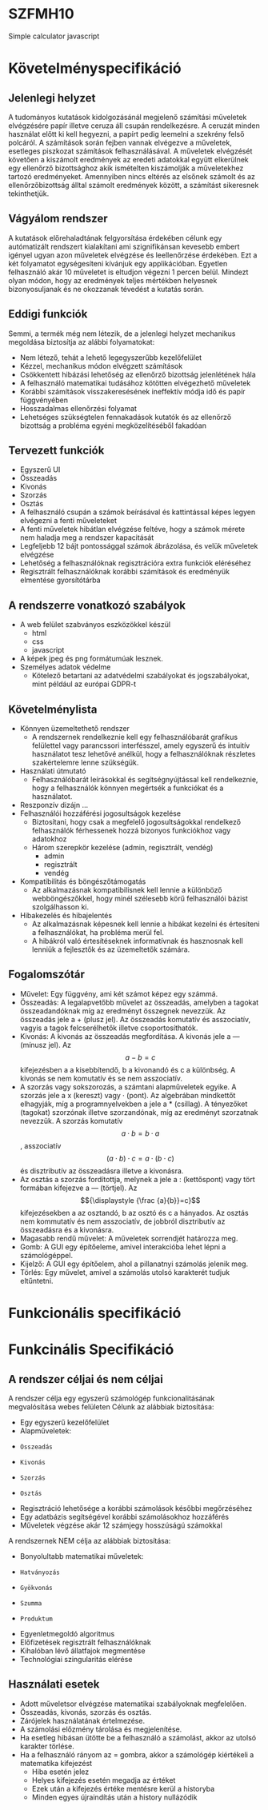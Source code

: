 # SZFMH10
Simple calculator javascript

# Követelményspecifikáció

## Jelenlegi helyzet 
A tudományos kutatások kidolgozásánál megjelenő számítási műveletek elvégzésére papír illetve ceruza áll csupán rendelkezésre. A ceruzát minden használat előtt ki kell hegyezni, a papírt pedig leemelni a szekrény felső polcáról. A számítások során fejben vannak elvégezve a műveletek, esetleges piszkozat számítások felhasználásával. A műveletek elvégzését követően a kiszámolt eredmények az eredeti adatokkal együtt elkerülnek egy ellenőrző bizottsághoz akik ismételten kiszámolják a műveletekhez tartozó eredményeket. Amennyiben nincs eltérés az elsőnek számolt és az ellenőrzőbizottság álltal számolt eredmények között, a számítást sikeresnek tekinthetjük.

## Vágyálom rendszer 
A kutatások előrehaladtának felgyorsítása érdekében célunk egy autómatizált rendszert kialakítani ami szignifikánsan kevesebb embert igényel ugyan azon műveletek elvégzése és leellenőrzése érdekében. Ezt a két folyamatot egységesíteni kívánjuk egy applikációban. Egyetlen felhasználó akár 10 műveletet is eltudjon végezni 1 percen belül. Mindezt olyan módon, hogy az eredmények teljes mértékben helyesnek bizonyosuljanak és ne okozzanak tévedést a kutatás során.

## Eddigi funkciók
Semmi, a termék még nem létezik, de a jelenlegi helyzet mechanikus megoldása biztosítja az alábbi folyamatokat:
+ Nem létező, tehát a lehető legegyszerűbb kezelőfelület
+ Kézzel, mechanikus módon elvégzett számítások
+ Csökkentett hibázási lehetőség az ellenőrző bizottság jelenlétének hála
+ A felhasználó matematikai tudásához kötötten elvégezhető műveletek
+ Korábbi számítások visszakeresésének ineffektív módja idő és papír függvényében
+ Hosszadalmas ellenőrzési folyamat
+ Lehetséges szükségtelen fennakadások kutatók és az ellenőrző bizottság a probléma egyéni megközelítéséből fakadóan

## Tervezett funkciók

+ Egyszerű UI
+ Összeadás
+ Kivonás
+ Szorzás
+ Osztás
+ A felhasználó csupán a számok beírásával és kattintással képes legyen elvégezni a fenti műveleteket
+ A fenti műveletek hibátlan elvégzése feltéve, hogy a számok mérete nem haladja meg a rendszer kapacitását
+ Legfeljebb 12 bájt pontossággal számok ábrázolása, és velük műveletek elvégzése
+ Lehetőség a felhasználóknak regisztrációra extra funkciók eléréséhez
+ Regisztrált felhasználóknak korábbi számítások és eredményük elmentése gyorsítótárba 

## A rendszerre vonatkozó szabályok
- A web felület szabványos eszközökkel készül
  - html
  - css
  - javascript 
- A képek jpeg és png formátumúak lesznek.
- Személyes adatok védelme
  - Kötelező betartani az adatvédelmi szabályokat és jogszabályokat, mint például az európai GDPR-t

## Követelménylista
- Könnyen üzemeltethető rendszer
  - A rendszernek rendelkeznie kell egy felhasználóbarát grafikus felülettel vagy parancssori interfésszel, amely egyszerű és intuitív használatot tesz lehetővé anélkül, hogy a felhasználóknak részletes szakértelemre lenne szükségük.
- Használati útmutató
  - Felhasználóbarát leírásokkal és segítségnyújtással kell rendelkeznie, hogy a felhasználók könnyen megértsék a funkciókat és a használatot.
- Reszponzív dizájn ...
- Felhasználói hozzáférési jogosultságok kezelése
  - Biztosítani, hogy csak a megfelelő jogosultságokkal rendelkező felhasználók férhessenek hozzá bizonyos funkciókhoz vagy adatokhoz
  - Három szerepkör kezelése (admin, regisztrált, vendég)
    - admin
    - regisztrált
    - vendég
- Kompatibilitás és böngészőtámogatás
  - Az alkalmazásnak kompatibilisnek kell lennie a különböző webböngészőkkel, hogy minél szélesebb körű felhasználói bázist szolgálhasson ki.
- Hibakezelés és hibajelentés
  - Az alkalmazásnak képesnek kell lennie a hibákat kezelni és értesíteni a felhasználókat, ha probléma merül fel.
  - A hibákról való értesítéseknek informatívnak és hasznosnak kell lenniük a fejlesztők és az üzemeltetők számára.

## Fogalomszótár

- Művelet: Egy függvény, ami két számot képez egy számmá.
- Összeadás: A legalapvetőbb művelet az összeadás, amelyben a tagokat összeadandóknak míg az eredményt összegnek nevezzük. Az összeadás jele a + (plusz jel). 
  Az összeadás komutatív és asszociatív, vagyis a tagok felcserélhetők illetve csoportosíthatók.
- Kivonás: A kivonás az összeadás megfordítása. A kivonás jele a — (mínusz jel). Az $${\displaystyle a-b=c}$$ kifejezésben a a kisebbítendő, b a kivonandó és c a különbség.
  A kivonás se nem komutatív és se nem asszociatív.
- A szorzás vagy sokszorozás, a számtani alapműveletek egyike. A szorzás jele a x (kereszt) vagy · (pont). Az algebrában mindkettőt elhagyják, míg a programnyelvekben a jele a * (csillag). A tényezőket (tagokat) szorzónak illetve szorzandónak, míg az eredményt szorzatnak nevezzük.
  A szorzás komutatív $${\displaystyle a\cdot b=b\cdot a}$$, asszociatív $${\displaystyle (a\cdot b)\cdot c=a\cdot (b\cdot c)}$$ és disztributív az összeadásra illetve a kivonásra.
- Az osztás a szorzás fordítottja, melynek a jele a : (kettőspont) vagy tört formában kifejezve a — (törtjel). Az $${\displaystyle {\frac {a}{b}}=c}$$ kifejezésekben a az osztandó, b az osztó és c a hányados.
  Az osztás nem kommutatív és nem asszociatív, de jobbról disztributív az összeadásra és a kivonásra. 
- Magasabb rendű művelet: A műveletek sorrendjét határozza meg.
- Gomb: A GUI egy építőeleme, amivel interakcióba lehet lépni a számológéppel.
- Kijelző: A GUI egy építőelem, ahol a pillanatnyi számolás jelenik meg.
- Törlés: Egy művelet, amivel a számolás utolsó karakterét tudjuk eltűntetni.

# Funkcionális specifikáció

# Funkcinális Specifikáció

## A rendszer céljai és nem céljai

A rendszer célja egy egyszerű számológép funkcionalitásának megvalósítása webes felületen
Célunk az alábbiak biztosítása:
 + Egy egyszerű kezelőfelület
 + Alapműveletek:
 +     Összeadás
 +     Kivonás
 +     Szorzás
 +     Osztás
 + Regisztráció lehetősége a korábbi számolások későbbi megőrzéséhez
 + Egy adatbázis segítségével korábbi számolásokhoz hozzáférés
 + Műveletek végzése akár 12 számjegy hosszúságú számokkal

A rendszernek NEM célja az alábbiak biztosítása:
+ Bonyolultabb matematikai műveletek:
+     Hatványozás
+     Gyökvonás
+     Szumma
+     Produktum
+ Egyenletmegoldó algoritmus
+ Előfizetések regisztrált felhasználóknak
+ Kihalóban lévő állatfajok megmentése
+ Technológiai szingularitás elérése

## Használati esetek
- Adott műveletsor elvégzése matematikai szabályoknak megfelelően.
- Összeadás, kivonás, szorzás és osztás.
- Zárójelek használatának értelmezése.
- A számolási előzmény tárolása és megjelenítése.
- Ha esetleg hibásan ütötte be a felhasználó a számolást, akkor az utolsó karakter törlése.
- Ha a felhasználó rányom az = gombra, akkor a számológép kiértékeli a matematika kifejezést
  - Hiba esetén jelez
  - Helyes kifejezés esetén megadja az értéket
  - Ezek után a kifejezés értéke mentésre kerül a historyba
  - Minden egyes újraindítás után a history nullázódik
